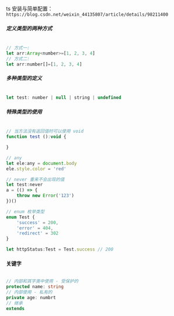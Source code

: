 ts 安装与简单配置： `https://blog.csdn.net/weixin_44135807/article/details/98211400`

##### 定义类型的两种方式

```js

// 方式一:
let arr:Array<number>=[1, 2, 3, 4]
// 方式二:
let arr:number[]=[1, 2, 3, 4]

```

##### 多种类型的定义

```js

let test: number | null | string | undefined

```

##### 特殊类型的使用

```js

// 当方法没有返回值时可以使用 void
function test ():void {

}

// any
let ele:any = document.body
ele.style.color = 'red'

// never 重来不会出现的值
let test:never
a = (() => {
    throw new Error('123')
})()

// enum 枚举类型
enum Test {
    'success' = 200,
    'error' = 404,
    'redirect' = 302
}

let httpStatus:Test = Test.success // 200

```

#### 关键字
```ts

// 内部和其字类中使用 - 受保护的
protected name: string
// 内部使用 - 私有的
private age: numbrt
// 继承
extends

```


